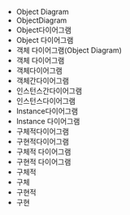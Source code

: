 - Object Diagram
- ObjectDiagram
- Object다이어그램
- Object 다이어그램
- 객체 다이어그램(Object Diagram)
- 객체 다이어그램
- 객체다이어그램
- 객체간다이어그램
- 인스턴스간다이어그램
- 인스턴스다이어그램
- Instance다이어그램
- Instance 다이어그램
- 구체적다이어그램
- 구현적다이어그램
- 구체적 다이어그램
- 구현적 다이어그램
- 구체적
- 구체
- 구현적
- 구현